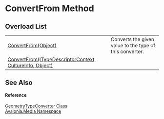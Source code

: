 # ConvertFrom Method


## Overload List
<table>
<tr>
<td><a href="https://learn.microsoft.com/dotnet/api/system.componentmodel.typeconverter.convertfrom#system-componentmodel-typeconverter-convertfrom(system-object)" target="_blank" rel="noopener noreferrer">ConvertFrom(Object)</a></td>
<td>Converts the given value to the type of this converter.</td>
</tr>
<tr>
<td><a href="M_Avalonia_Media_GeometryTypeConverter_ConvertFrom">ConvertFrom(ITypeDescriptorContext, CultureInfo, Object)</a></td>
<td> </td>
</tr>
</table>

## See Also


#### Reference
<a href="T_Avalonia_Media_GeometryTypeConverter">GeometryTypeConverter Class</a>  
<a href="N_Avalonia_Media">Avalonia.Media Namespace</a>  
